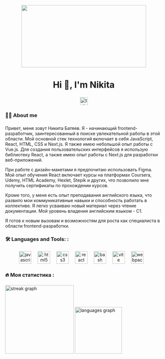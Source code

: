 <div align="center">
  <img src="https://media4.giphy.com/media/v1.Y2lkPTc5MGI3NjExcTZwdmZoYmkyejZ1emtvYmQ2eHF0MzRqMnB0aTNmMTd4dmRtMXVoeSZlcD12MV9pbnRlcm5hbF9naWZfYnlfaWQmY3Q9Zw/JqmupuTVZYaQX5s094/giphy.webp" height=200 width=400>
</div>

###

<h1 align="center">Hi 👋, I'm Nikita</h1>

###

<div align="center">

  <a href="https://t.me/Iam" target="_blank">
    <img src="https://img.shields.io/static/v1?message=Telegram&logo=telegram&label=&color=2CA5E0&logoColor=white&labelColor=&style=for-the-badge" height="25" alt="telegram logo"  />
  </a>
</div>

###

<h3 align="left">👩‍💻 About me</h3>

###

<p align="left">
  Привет, меня зовут Никита Батяев. Я - начинающий frontend-разработчик, заинтересованный в поиске увлекательной работы в этой области. Мой основной стек технологий включает в себя JavaScript, React, HTML, CSS и Next.js. Я также имею небольшой опыт работы с Vue.js. Для создания пользовательских интерфейсов я использую библиотеку React, а также имею опыт работы с Next.js для разработки веб-приложений.

При работе с дизайн-макетами я предпочитаю использовать Figma. Мой опыт обучения React включает курсы на платформах Coursera, Udemy, HTML Academy, Hexlet, Stepik и других, что позволило мне получить сертификаты по прохождении курсов.

Кроме того, у меня есть опыт преподавания английского языка, что развило мои коммуникативные навыки и способность работать в коллективе. Я легко усваиваю новый материал через чтение документации. Мой уровень владения английским языком - C1.

Я готов к новым вызовам и возможностям для роста как специалиста в области frontend-разработки.
</p>

<h3 align="left">🛠 Languages and Tools:
:</h3>

###

<div align="center">
  <img src="https://cdn.jsdelivr.net/gh/devicons/devicon/icons/javascript/javascript-original.svg" height="40" alt="javascript logo"  />
  <img width="12" />
  <img src="https://cdn.jsdelivr.net/gh/devicons/devicon/icons/html5/html5-original.svg" height="40" alt="html5 logo"  />
  <img width="12" />
  <img src="https://cdn.jsdelivr.net/gh/devicons/devicon/icons/css3/css3-original.svg" height="40" alt="css3 logo"  />
  <img width="12" />
  <img src="https://cdn.jsdelivr.net/gh/devicons/devicon/icons/react/react-original.svg" height="40" alt="react logo"  />
  <img width="12" />
  <img src="https://github.com/marwin1991/profile-technology-icons/assets/136815194/5f8c622c-c217-4649-b0a9-7e0ee24bd704" height="40" alt="bash logo"  />
<img width="12" />
  <img src="https://skillicons.dev/icons?i=vite" height="40" alt="vite logo"  />
  <img width="12" />
  <img src="https://cdn.simpleicons.org/webpack/8DD6F9" height="40" alt="webpack logo"  />
  <img width="12" />
  
  
</div>

###

<h3 align="left">🔥   Моя статистика :</h3>

###

<div align="left">
  <img src="https://streak-stats.demolab.com?user=nikitchov&locale=en&mode=daily&theme=dark&hide_border=false&border_radius=5&order=3" height="220" alt="streak graph"  />
  <img src="https://github-readme-stats.vercel.app/api/top-langs?username=nikitchov&locale=en&hide_title=false&layout=compact&card_width=320&langs_count=5&theme=dracula&hide_border=false&order=2" height="150" alt="languages graph"  />
</div>

###
